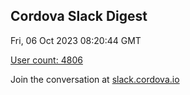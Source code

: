 ## Cordova Slack Digest
Fri, 06 Oct 2023 08:20:44 GMT

[User count: 4806](https://cordova.slack.com/)


Join the conversation at [slack.cordova.io](http://slack.cordova.io/)
